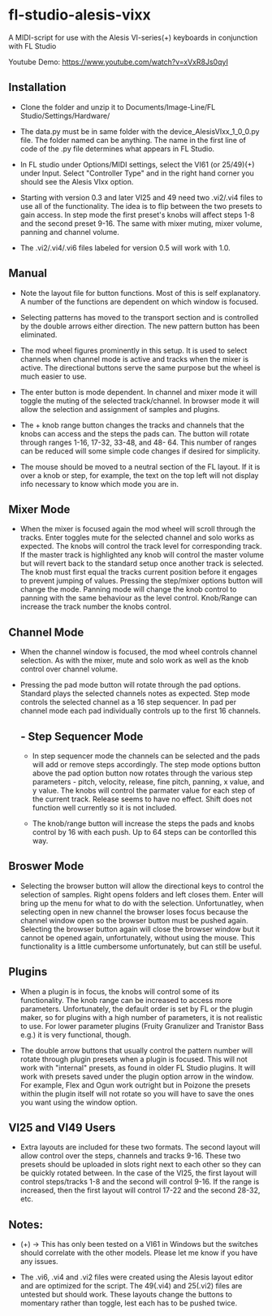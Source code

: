 # fl-studio-alesis-vixx

A MIDI-script for use with the Alesis VI-series(+) keyboards in conjunction with FL Studio

Youtube Demo: https://www.youtube.com/watch?v=xVxR8Js0qyI

## Installation

- Clone the folder and unzip it to Documents/Image-Line/FL Studio/Settings/Hardware/

- The data.py must be in same folder with the device_AlesisVIxx_1_0_0.py file. The folder named can be anything. The name in the first line of code of the .py file determines what appears in FL Studio.

- In FL studio under Options/MIDI settings, select the VI61 (or 25/49)(+) under Input. Select "Controller Type" and in the right hand corner you should see the Alesis VIxx option.

- Starting with version 0.3 and later VI25 and 49 need two .vi2/.vi4 files to use all of the functionality. The idea is to flip between the two presets to gain access. In step mode the first preset's knobs will affect steps 1-8 and the second preset 9-16. The same with mixer muting, mixer volume, panning and channel volume. 

- The .vi2/.vi4/.vi6 files labeled for version 0.5 will work with 1.0.

## Manual

-  Note the layout file for button functions. Most of this is self explanatory. A number of the functions are dependent on which window is focused.  

-  Selecting patterns has moved to the transport section and is controlled by the double arrows either direction. The new pattern button has been eliminated.

- The mod wheel figures prominently in this setup. It is used to select channels when channel mode is active and tracks when the mixer is active.
  The directional buttons serve the same purpose but the wheel is much easier to use. 
  
- The enter button is mode dependent. In channel and mixer mode it will toggle the muting of the selected track/channel. In browser mode it will allow the selection and
  assignment of samples and plugins. 
  
- The + knob range button changes the tracks and channels that the knobs can access and the steps the pads can. The button will rotate through ranges 1-16, 17-32, 33-48, and 48-     64. This number of ranges can be reduced will some simple code changes if desired for simplicity.

- The mouse should be moved to a neutral section of the FL layout. If it is over a knob or step, for example, the text on the top left will not display info necessary to know       which mode you are in.


##       Mixer Mode
 
-  When the mixer is focused again the mod wheel will scroll through the tracks. Enter toggles mute for the selected channel and solo works as expected. The knobs will control the track level for corresponding track.
   If the master track is highlighted any knob will control the master volume but will revert back to the standard setup once another track is selected. The knob must first equal the tracks current position before it engages to prevent jumping of values. Pressing the step/mixer options button will change the mode. Panning mode will change the knob control to panning with the same behaviour as the level control. Knob/Range can increase the track number the knobs control. 

##      Channel Mode

- When the channel window is focused, the mod wheel controls channel selection. As with the mixer, mute and solo work as well as the knob control over channel volume. 

- Pressing the pad mode button will rotate through the pad options. Standard plays the selected channels notes as expected. Step mode controls the selected channel as a 
  16 step sequencer. In pad per channel mode each pad individually controls up to the first 16 channels.
  
  ##       - Step Sequencer Mode
  
  - In step sequencer mode the channels can be selected and the pads will add or remove steps accordingly. The step mode options button above the pad option button now rotates 
    through the various step parameters - pitch, velocity, release, fine pitch, panning, x value, and y value. The knobs will control the parmater value for each step of the         current track. Release seems to have no effect. Shift does not function well currently so it is not included. 
    
  - The knob/range button will increase the steps the pads and knobs control by 16 with each push. Up to 64 steps can be contorlled this way.
    
## Broswer Mode

-  Selecting the browser button will allow the directional keys to control the selection of samples. Right opens folders and left closes them. Enter will bring up the menu for what to do with the selection. Unfortunatley, when selecting open in new channel the browser loses focus because the channel window open so the browser button must be pushed again. Selecting the browser button again will close the browser window but it cannot be opened again, unfortunately, without using the mouse. This functionality is a little cumbersome unfortunately, but can still be useful.
  
## Plugins

- When a plugin is in focus, the knobs will control some of its functionality. The knob range can be increased to access more parameters. Unfortunately, the default order is set by FL or the plugin maker, so for plugins with a high number of parameters, it is not realistic to use. For lower parameter plugins (Fruity Granulizer and Tranistor Bass e.g.) it is very functional, though. 

- The double arrow buttons that usually control the pattern number will rotate through plugin presets when a plugin is focused. This will not work with "internal" presets, as found in older FL Studio plugins. It will work with presets saved under the plugin option arrow in the window. For example, Flex and Ogun work outright but in Poizone the presets within the plugin itself will not rotate so you will have to save the ones you want using the window option.  

 ## VI25 and VI49 Users
 
 - Extra layouts are included for these two formats. The second layout will allow control over the steps, channels and tracks 9-16. These two presets should be uploaded in slots
   right next to each other so they can be quickly rotated between. In the case of the VI25, the first layout will control steps/tracks 1-8 and the second will control 9-16. If the range is increased, then the first layout will control 17-22 and the second 28-32, etc.
  

## Notes:

- (+) -> This has only been tested on a VI61 in Windows but the switches should correlate with the other models. Please let me know if you have any issues.

- The .vi6, .vi4 and .vi2 files were created using the Alesis layout editor and are optimized for the script. The 49(.vi4) and 25(.vi2) files are untested but should work. These layouts change the buttons to momentary rather than toggle, lest each has to be pushed twice.






